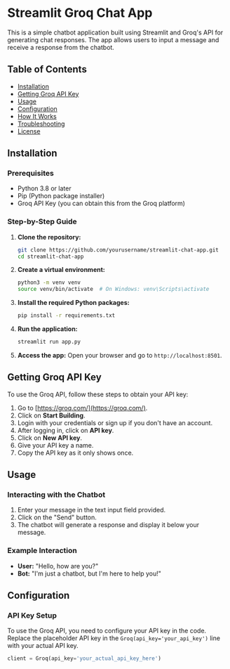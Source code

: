 # Streamlit Groq Chat App

This is a simple chatbot application built using Streamlit and Groq's API for generating chat responses. The app allows users to input a message and receive a response from the chatbot.

## Table of Contents
- [Installation](#installation)
- [Getting Groq API Key](#getting-groq-api-key)
- [Usage](#usage)
- [Configuration](#configuration)
- [How It Works](#how-it-works)
- [Troubleshooting](#troubleshooting)
- [License](#license)

## Installation

### Prerequisites
- Python 3.8 or later
- Pip (Python package installer)
- Groq API Key (you can obtain this from the Groq platform)

### Step-by-Step Guide
1. **Clone the repository:**

    ```bash
    git clone https://github.com/yourusername/streamlit-chat-app.git
    cd streamlit-chat-app
    ```

2. **Create a virtual environment:**

    ```bash
    python3 -m venv venv
    source venv/bin/activate  # On Windows: venv\Scripts\activate
    ```

3. **Install the required Python packages:**

    ```bash
    pip install -r requirements.txt
    ```

4. **Run the application:**

    ```bash
    streamlit run app.py
    ```

5. **Access the app:**
   Open your browser and go to `http://localhost:8501`.

## Getting Groq API Key

To use the Groq API, follow these steps to obtain your API key:

1. Go to [https://groq.com/](https://groq.com/).
2. Click on **Start Building**.
3. Login with your credentials or sign up if you don't have an account.
4. After logging in, click on **API key**.
5. Click on **New API key**.
6. Give your API key a name.
7. Copy the API key as it only shows once.

## Usage

### Interacting with the Chatbot
1. Enter your message in the text input field provided.
2. Click on the "Send" button.
3. The chatbot will generate a response and display it below your message.

### Example Interaction
- **User:** "Hello, how are you?"
- **Bot:** "I'm just a chatbot, but I'm here to help you!"

## Configuration

### API Key Setup
To use the Groq API, you need to configure your API key in the code. Replace the placeholder API key in the `Groq(api_key='your_api_key')` line with your actual API key.

```python
client = Groq(api_key='your_actual_api_key_here')
